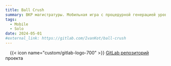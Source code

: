 ```yaml
---
title: Ball Crush
summary: ВКР магистратуры. Мобильная игра с процедурной генерацией уровней с помощью WFC.
tags:
  - Mobile
  - Solo
date: 2024-05-01
#external_link: https://gitlab.com/IvanKot/ball-crush
---
```

⠀
{{< icon name="custom/gitlab-logo-700" >}} [GitLab репозиторий](https://gitlab.com/IvanKot/ball-crush) проекта
